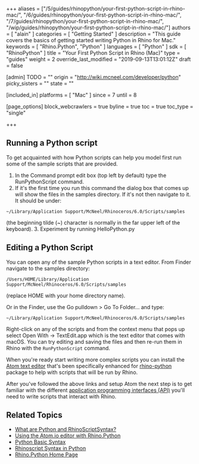 +++
aliases = ["/5/guides/rhinopython/your-first-python-script-in-rhino-mac/", "/6/guides/rhinopython/your-first-python-script-in-rhino-mac/", "/7/guides/rhinopython/your-first-python-script-in-rhino-mac/", "/wip/guides/rhinopython/your-first-python-script-in-rhino-mac/"]
authors = [ "alain" ]
categories = [ "Getting Started" ]
description = "This guide covers the basics of getting started writing Python in Rhino for Mac."
keywords = [ "Rhino.Python", "Python" ]
languages = [ "Python" ]
sdk = [ "RhinoPython" ]
title = "Your First Python Script in Rhino (Mac)"
type = "guides"
weight = 2
override_last_modified = "2019-09-13T13:01:12Z"
draft = false

[admin]
TODO = ""
origin = "http://wiki.mcneel.com/developer/python"
picky_sisters = ""
state = ""

[included_in]
platforms = [ "Mac" ]
since = 7
until = 8

[page_options]
block_webcrawlers = true
byline = true
toc = true
toc_type = "single"

+++

## Running a Python script

To get acquainted with how Python scripts can help you model first run some of the sample scripts that are provided.

  1. In the Command prompt edit box (top left by default) type the RunPythonScript command.
  2. If it's the first time you run this command the dialog box that comes up will show the files in the samples directory.  If it's not then navigate to it.  It should be under:
  ```
  ~/Library/Application Support/McNeel/Rhinoceros/6.0/Scripts/samples
  ```
  (the beginning tilde (~) character is normally in the far upper left of the keyboard).
  3. Experiment by running HelloPython.py

## Editing a Python Script

You can open any of the sample Python scripts in a text editor. From Finder navigate to the samples directory:

```
/Users/HOME/Library/Application Support/McNeel/Rhinoceros/6.0/Scripts/samples
```
(replace HOME with your home directory name).

Or in the Finder, use the Go pulldown > Go To Folder... and type:

```
~/Library/Application Support/McNeel/Rhinoceros/6.0/Scripts/samples
```

Right-click on any of the scripts and from the context menu that pops up select Open With -> TextEdit.app which is the text editor that comes with macOS.  You can try editing and saving the files and then re-run them in Rhino with the `RunPythonScript` command.

When you're ready start writing more complex scripts you can install the [Atom text editor](https://atom.io/packages/rhino-python) that's been specifically enhanced for <a href="https://atom.io/packages/rhino-python" target="_blank">rhino-python</a> package to help with scripts that will be run by Rhino.

After you've followed the above links and setup Atom the next step is to get familiar with the different [application programming interfaces (API)](../apis-for-python/) you'll need to write scripts that interact with Rhino.

## Related Topics

- [What are Python and RhinoScriptSyntax?](/guides/rhinopython/what-is-rhinopython)
- [Using the Atom.io editor with Rhino.Python](https://atom.io/packages/rhino-python)
- [Python Basic Syntax](/guides/rhinopython/python-statements/)
- [Rhinoscript Syntax in Python](/guides/rhinopython/python-rhinoscriptsyntax-introduction/)
- [Rhino.Python Home Page](/guides/rhinopython/)

